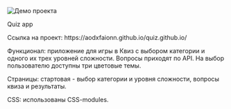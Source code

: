 <img src="https://i.ibb.co/C25xpWj/image.jpg" alt="Демо проекта"/>
<p>Quiz app</p>
<p>Ссылка на проект: https://aodxfaionn.github.io/quiz.github.io/ </p>
<p>Функционал: приложение для игры в Квиз с выбором категории и одного их трех уровней сложности. Вопросы приходят по API. На выбор пользователю доступны три цветовые темы.</p>
<p>Страницы: стартовая - выбор категории и уровня сложности, вопросы квиза и результаты.</p>
<p>CSS: использованы CSS-modules.</p>

